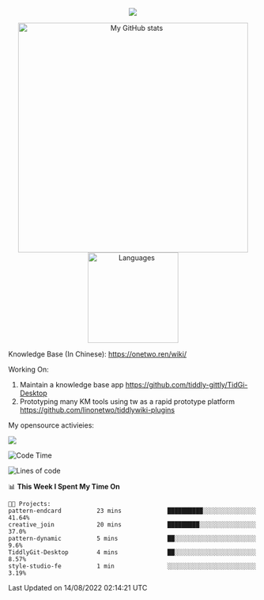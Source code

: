 <a href="https://github.com/linonetwo">
    <p align="center">
        <img src="https://github-profile-trophy.vercel.app/?username=linonetwo&column=7&theme=onedark"/>
    </p>
</a>
<a align="center" href="https://github.com/linonetwo">
  <p align="center">
    <img src="https://github-readme-stats.vercel.app/api?username=linonetwo&show_icons=true&count_private=true" alt="My GitHub stats" width="465"/>
    <img src="https://github-readme-stats.vercel.app/api/top-langs/?username=linonetwo&layout=compact&langs_count=10" alt="Languages" height="183">
  </p>
</a>

Knowledge Base (In Chinese): https://onetwo.ren/wiki/

Working On: 

1. Maintain a knowledge base app https://github.com/tiddly-gittly/TidGi-Desktop
1. Prototyping many KM tools using tw as a rapid prototype platform https://github.com/linonetwo/tiddlywiki-plugins

My opensource activieies:

![](https://visitor-badge.glitch.me/badge?page_id=linonetwo.linonetwo)

<!--START_SECTION:waka-->
![Code Time](http://img.shields.io/badge/Code%20Time-0%20secs-blue)

![Lines of code](https://img.shields.io/badge/From%20Hello%20World%20I%27ve%20Written-2%20Million%20lines%20of%20code-blue)

📊 **This Week I Spent My Time On** 

```text
🐱‍💻 Projects: 
pattern-endcard          23 mins             ██████████░░░░░░░░░░░░░░░   41.64% 
creative_join            20 mins             █████████░░░░░░░░░░░░░░░░   37.0% 
pattern-dynamic          5 mins              ██░░░░░░░░░░░░░░░░░░░░░░░   9.6% 
TiddlyGit-Desktop        4 mins              ██░░░░░░░░░░░░░░░░░░░░░░░   8.57% 
style-studio-fe          1 min               ░░░░░░░░░░░░░░░░░░░░░░░░░   3.19%

```


 Last Updated on 14/08/2022 02:14:21 UTC
<!--END_SECTION:waka-->
